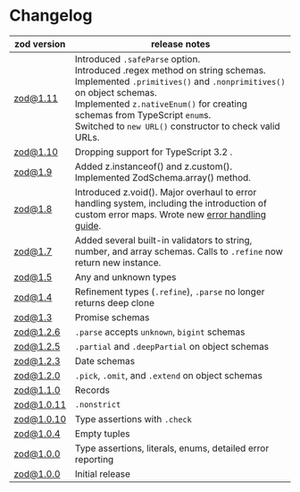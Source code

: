 # Changelog

| zod version | release notes                                                                                                                                                                                                                                                                                     |
| ----------- | ------------------------------------------------------------------------------------------------------------------------------------------------------------------------------------------------------------------------------------------------------------------------------------------------- |
| zod@1.11    | Introduced `.safeParse` option.<br>Introduced .regex method on string schemas.<br>Implemented `.primitives()` and `.nonprimitives()` on object schemas.<br>Implemented `z.nativeEnum()` for creating schemas from TypeScript `enum`s.<br>Switched to `new URL()` constructor to check valid URLs. |
| zod@1.10    | Dropping support for TypeScript 3.2 .                                                                                                                                                                                                                                                             |
| zod@1.9     | Added z.instanceof() and z.custom(). Implemented ZodSchema.array() method.                                                                                                                                                                                                                        |
| zod@1.8     | Introduced z.void(). Major overhaul to error handling system, including the introduction of custom error maps. Wrote new [error handling guide](https://github.com/vriad/zod/blob/master/ERROR_HANDLING.md).                                                                                      |
| zod@1.7     | Added several built-in validators to string, number, and array schemas. Calls to `.refine` now return new instance.                                                                                                                                                                               |
| zod@1.5     | Any and unknown types                                                                                                                                                                                                                                                                             |
| zod@1.4     | Refinement types (`.refine`), `.parse` no longer returns deep clone                                                                                                                                                                                                                               |
| zod@1.3     | Promise schemas                                                                                                                                                                                                                                                                                   |
| zod@1.2.6   | `.parse` accepts `unknown`, `bigint` schemas                                                                                                                                                                                                                                                      |
| zod@1.2.5   | `.partial` and `.deepPartial` on object schemas                                                                                                                                                                                                                                                   |
| zod@1.2.3   | Date schemas                                                                                                                                                                                                                                                                                      |
| zod@1.2.0   | `.pick`, `.omit`, and `.extend` on object schemas                                                                                                                                                                                                                                                 |
| zod@1.1.0   | Records                                                                                                                                                                                                                                                                                           |
| zod@1.0.11  | `.nonstrict`                                                                                                                                                                                                                                                                                      |
| zod@1.0.10  | Type assertions with `.check`                                                                                                                                                                                                                                                                     |
| zod@1.0.4   | Empty tuples                                                                                                                                                                                                                                                                                      |
| zod@1.0.0   | Type assertions, literals, enums, detailed error reporting                                                                                                                                                                                                                                        |
| zod@1.0.0   | Initial release                                                                                                                                                                                                                                                                                   |
